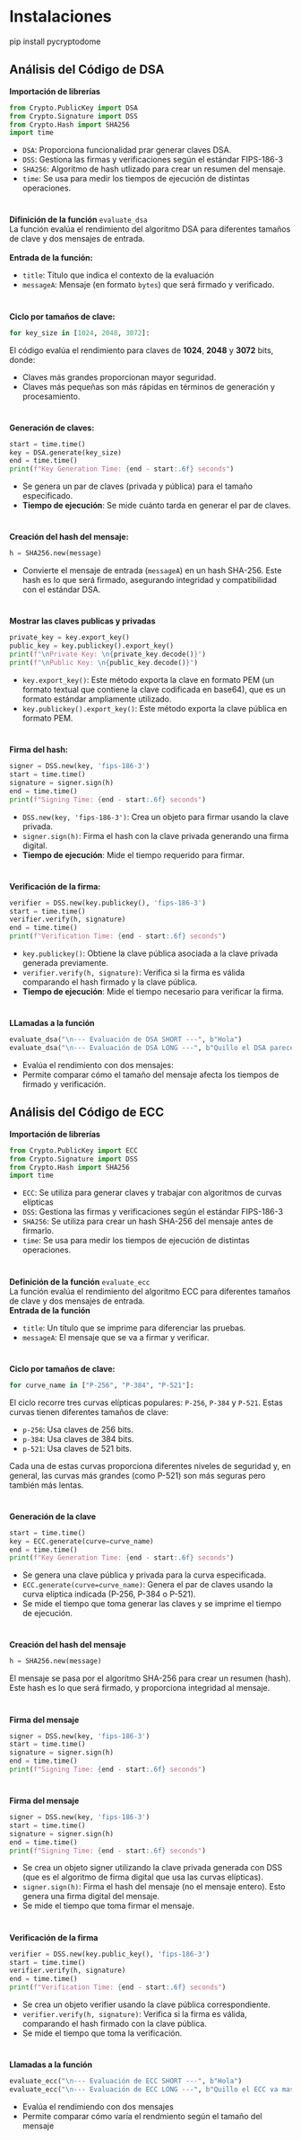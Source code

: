 # Instalaciones
pip install pycryptodome

## Análisis del Código de DSA
**Importación de librerías**
``` py
from Crypto.PublicKey import DSA
from Crypto.Signature import DSS
from Crypto.Hash import SHA256
import time
```
- `DSA`: Proporciona funcionalidad prar generar claves DSA.
- `DSS`: Gestiona las firmas y verificaciones según el estándar FIPS-186-3
- `SHA256`: Algoritmo de hash utlizado para crear un resumen del mensaje.
- `time`: Se usa para medir los tiempos de ejecución de distintas operaciones.
#
**Difinición de la función** `evaluate_dsa`<br>
La función evalúa el rendimiento del algoritmo DSA para diferentes tamaños de clave y dos mensajes de entrada.<br><br>
**Entrada de la función:**<br>
- `title`: Título que indica el contexto de la evaluación
- `messageA`: Mensaje (en formato `bytes`) que será firmado y verificado.
#
**Ciclo por tamaños de clave:**
```py
for key_size in [1024, 2048, 3072]:
```
El código evalúa el rendimiento para claves de **1024**, **2048** y **3072** bits, donde:
- Claves más grandes proporcionan mayor seguridad.
- Claves más pequeñas son más rápidas en términos de generación y procesamiento.
#
**Generación de claves:**
```py
start = time.time()
key = DSA.generate(key_size)
end = time.time()
print(f"Key Generation Time: {end - start:.6f} seconds")
```
- Se genera un par de claves (privada y pública) para el tamaño especificado.
- **Tiempo de ejecución**: Se mide cuánto tarda en generar el par de claves.
#
**Creación del hash del mensaje:**
```py
h = SHA256.new(message)
```
- Convierte el mensaje de entrada (`messageA`) en un hash SHA-256. Este hash es lo que será firmado, asegurando integridad y compatibilidad con el estándar DSA.
#
**Mostrar las claves publicas y privadas**
```py
private_key = key.export_key()
public_key = key.publickey().export_key()
print(f"\nPrivate Key: \n{private_key.decode()}")
print(f"\nPublic Key: \n{public_key.decode()}")
```
- `key.export_key()`: Este método exporta la clave en formato PEM (un formato textual que contiene la clave codificada en base64), que es un formato estándar ampliamente utilizado.
- `key.publickey().export_key()`: Este método exporta la clave pública en formato PEM.
#
**Firma del hash:**
```py
signer = DSS.new(key, 'fips-186-3')
start = time.time()
signature = signer.sign(h)
end = time.time()
print(f"Signing Time: {end - start:.6f} seconds")
```
- `DSS.new(key, 'fips-186-3')`: Crea un objeto para firmar usando la clave privada.
- `signer.sign(h)`: Firma el hash con la clave privada generando una firma digital.
- **Tiempo de ejecución**: Mide el tiempo requerido para firmar.
#
**Verificación de la firma:**
```py
verifier = DSS.new(key.publickey(), 'fips-186-3')
start = time.time()
verifier.verify(h, signature)
end = time.time()
print(f"Verification Time: {end - start:.6f} seconds")
```
- `key.publickey()`: Obtiene la clave pública asociada a la clave privada generada previamente.
- `verifier.verify(h, signature)`: Verifica si la firma es válida comparando el hash firmado y la clave pública.
- **Tiempo de ejecución**: Mide el tiempo necesario para verificar la firma.
#
**LLamadas a la función**
```py
evaluate_dsa("\n--- Evaluación de DSA SHORT ---", b"Hola")
evaluate_dsa("\n--- Evaluación de DSA LONG ---", b"Quillo el DSA parece que esta mas guapo")
```
- Evalúa el rendimiento con dos mensajes:
- Permite comparar cómo el tamaño del mensaje afecta los tiempos de firmado y verificación.
## Análisis del Código de ECC
**Importación de librerías**
```py
from Crypto.PublicKey import ECC
from Crypto.Signature import DSS
from Crypto.Hash import SHA256
import time
```
- `ECC`: Se utiliza para generar claves y trabajar con algoritmos de curvas elípticas
- `DSS`: Gestiona las firmas y verificaciones según el estándar FIPS-186-3
- `SHA256`: Se utiliza para crear un hash SHA-256 del mensaje antes de firmarlo.
- `time`: Se usa para medir los tiempos de ejecución de distintas operaciones.
#
**Definición de la función** `evaluate_ecc`<br>
La función evalúa el rendimiento del algoritmo ECC para diferentes tamaños de clave y dos mensajes de entrada.<br>
**Entrada de la función**
- `title`: Un título que se imprime para diferenciar las pruebas. 
- `messageA`: El mensaje que se va a firmar y verificar.
#
**Ciclo por tamaños de clave:**
```py
for curve_name in ["P-256", "P-384", "P-521"]:
```
El ciclo recorre tres curvas elípticas populares: `P-256`, `P-384` y `P-521`. Estas curvas tienen diferentes tamaños de clave:
- `p-256`: Usa claves de 256 bits.
- `p-384`: Usa claves de 384 bits.
- `p-521`: Usa claves de 521 bits.

Cada una de estas curvas proporciona diferentes niveles de seguridad y, en general, las curvas más grandes (como P-521) son más seguras pero también más lentas.
#
**Generación de la clave**
```py
start = time.time()
key = ECC.generate(curve=curve_name)
end = time.time()
print(f"Key Generation Time: {end - start:.6f} seconds")
```
- Se genera una clave pública y privada para la curva especificada.
- `ECC.generate(curve=curve_name)`: Genera el par de claves usando la curva elíptica indicada (P-256, P-384 o P-521).
- Se mide el tiempo que toma generar las claves y se imprime el tiempo de ejecución.
#
**Creación del hash del mensaje**
```py
h = SHA256.new(message)
```
El mensaje se pasa por el algoritmo SHA-256 para crear un resumen (hash). Este hash es lo que será firmado, y proporciona integridad al mensaje.
#
**Firma del mensaje**
```py
signer = DSS.new(key, 'fips-186-3')
start = time.time()
signature = signer.sign(h)
end = time.time()
print(f"Signing Time: {end - start:.6f} seconds")
```
#
**Firma del mensaje**
```py
signer = DSS.new(key, 'fips-186-3')
start = time.time()
signature = signer.sign(h)
end = time.time()
print(f"Signing Time: {end - start:.6f} seconds")
```
- Se crea un objeto signer utilizando la clave privada generada con DSS (que es el algoritmo de firma digital que usa las curvas elípticas).
- `signer.sign(h)`: Firma el hash del mensaje (no el mensaje entero). Esto genera una firma digital del mensaje.
- Se mide el tiempo que toma firmar el mensaje.
#
**Verificación de la firma**
```py
verifier = DSS.new(key.public_key(), 'fips-186-3')
start = time.time()
verifier.verify(h, signature)
end = time.time()
print(f"Verification Time: {end - start:.6f} seconds")
```
- Se crea un objeto verifier usando la clave pública correspondiente.
- `verifier.verify(h, signature)`: Verifica si la firma es válida, comparando el hash firmado con la clave pública.
- Se mide el tiempo que toma la verificación.
#
**Llamadas a la función**
```py
evaluate_ecc("\n--- Evaluación de ECC SHORT ---", b"Hola")
evaluate_ecc("\n--- Evaluación de ECC LONG ---", b"Quillo el ECC va mas rapido que flash")
```
- Evalúa el rendimiendo con dos mensajes
- Permite comparar cómo varía el rendmiento según el tamaño del mensaje